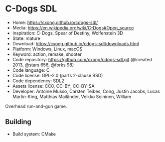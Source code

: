 # C-Dogs SDL

- Home: https://cxong.github.io/cdogs-sdl/
- Media: https://en.wikipedia.org/wiki/C-Dogs#Open_source
- Inspiration: C-Dogs, Spear of Destiny, Wolfenstein 3D
- State: mature
- Download: https://cxong.github.io/cdogs-sdl/downloads.html
- Platform: Windows, Linux, macOS
- Keyword: action, remake, shooter
- Code repository: https://github.com/cxong/cdogs-sdl.git (@created 2013, @stars 656, @forks 98)
- Code language: C
- Code license: GPL-2.0 (parts 2-clause BSD)
- Code dependency: SDL2
- Assets license: CC0, CC-BY, CC-BY-SA
- Developer: Antoine Musso, Carsten Teibes, Cong, Justin Jacobs, Lucas Martin-King, Matthias Mailänder, Veikko Soininen, William

Overhead run-and-gun game.

## Building

- Build system: CMake
